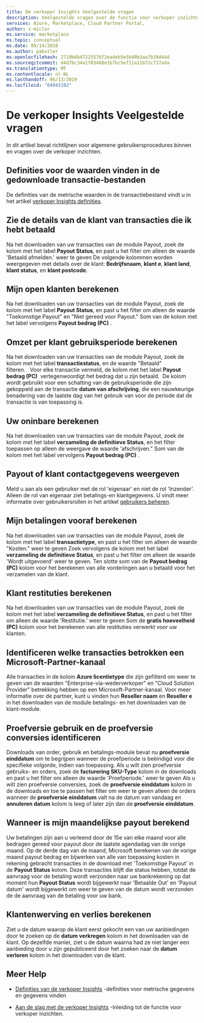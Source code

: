 ```yaml
---
title: De verkoper Insights Veelgestelde vragen
description: Veelgestelde vragen over de functie voor verkoper inzichten van de Cloud Partner-Portal.
services: Azure, Marketplace, Cloud Partner Portal,
author: v-miclar
ms.service: marketplace
ms.topic: conceptual
ms.date: 09/14/2018
ms.author: pabutler
ms.openlocfilehash: 2719b6b47225576f2eadeb5e5b40b3aa7b39444d
ms.sourcegitcommit: d4dfbc34a1f03488e1b7bc5e711a11b72c717ada
ms.translationtype: MT
ms.contentlocale: nl-NL
ms.lasthandoff: 06/13/2019
ms.locfileid: "64943102"
---
```

<a name="seller-insights-faq"></a>De verkoper Insights Veelgestelde vragen
===================

In dit artikel bevat richtlijnen voor algemene gebruikersprocedures binnen en vragen over de verkoper inzichten.


<a name="find-definitions-for-the-values-in-the-downloaded-transaction-file"></a>Definities voor de waarden vinden in de gedownloade transactie-bestanden
------------------------------------------------------------------

De definities van de metrische waarden in de transactiebestand vindt u in het artikel [verkoper Insights definities](./si-insights-definitions-v4.md).


<a name="see-customer-details-of-transactions-for-which-ive-been-paid"></a>Zie de details van de klant van transacties die ik hebt betaald
-------------------------------------------------------------

Na het downloaden van uw transacties van de module Payout, zoek de kolom met het label **Payout Status**, en past u het filter om alleen de waarde 'Betaald afmelden.' weer te geven De volgende kolommen worden weergegeven met details over de klant: **Bedrijfsnaam**, **klant e**, **klant land**, **klant status**, en **klant postcode**.


<a name="calculate-my-open-accounts-receivable"></a>Mijn open klanten berekenen
-------------------------------------

Na het downloaden van uw transacties van de module Payout, zoek de kolom met het label **Payout Status**, en past u het filter om alleen de waarde "Toekomstige Payout" en "Niet gereed voor Payout." Som van de kolom met het label vervolgens **Payout bedrag (PC)** .


<a name="calculate-revenue-by-customer-usage-period"></a>Omzet per klant gebruiksperiode berekenen
------------------------------------------

Na het downloaden van uw transacties van de module Payout, zoek de kolom met het label **transactiestatus**, en de waarde "Betaald" filteren.   Voor elke transactie vermeld, de kolom met het label **Payout bedrag (PC)**  vertegenwoordigt het bedrag dat u zijn betaald.  De kolom wordt gebruikt voor een schatting van de gebruiksperiode die zijn gekoppeld aan de transactie **datum van afschrijving**, die een nauwkeurige benadering van de laatste dag van het gebruik van voor de periode dat de transactie is van toepassing is.


<a name="calculate-your-bad-debt"></a>Uw oninbare berekenen
---------------------

Na het downloaden van uw transacties van de module Payout, zoek de kolom met het label **verzameling de definitieve Status**, en het filter toepassen op alleen de weergave de waarde 'afschrijven." Som van de kolom met het label vervolgens **Payout bedrag (PC)** .


<a name="view-payout-or-customer-contact-information"></a>Payout of klant contactgegevens weergeven
-------------------------------------------

Meld u aan als een gebruiker met de rol 'eigenaar' en niet de rol 'Inzender'. Alleen de rol van eigenaar ziet betalings-en klantgegevens. U vindt meer informatie over gebruikersrollen in het artikel [gebruikers beheren](./cloud-partner-portal-manage-users.md).


<a name="calculate-my-advance-payouts"></a>Mijn betalingen vooraf berekenen
----------------------------

Na het downloaden van uw transacties van de module Payout, zoek de kolom met het label **transactietype**, en past u het filter om alleen de waarde "Kosten." weer te geven Zoek vervolgens de kolom met het label **verzameling de definitieve Status**, en past u het filter om alleen de waarde 'Wordt uitgevoerd' weer te geven. Ten slotte som van de **Payout bedrag (PC)** kolom voor het berekenen van alle vorderingen aan u betaald voor het verzamelen van de klant.


<a name="calculate-customer-refunds"></a>Klant restituties berekenen
--------------------------

Na het downloaden van uw transacties van de module Payout, zoek de kolom met het label **verzameling de definitieve Status**, en past u het filter om alleen de waarde 'Restitutie.' weer te geven Som de **gratis hoeveelheid (PC)** kolom voor het berekenen van alle restituties verwerkt voor uw klanten.


<a name="identify-which-transactions-involved-a-microsoft-channel-partner"></a>Identificeren welke transacties betrokken een Microsoft-Partner-kanaal
----------------------------------------------------------------

Alle transacties in de kolom **Azure licentietype** die zijn gefilterd om weer te geven van de waarden "Enterprise-via-wederverkoper" en "Cloud Solution Provider" betrekking hebben op een Microsoft-Partner-kanaal. Voor meer informatie over de partner, kunt u vinden hun **Reseller naam** en **Reseller e** in het downloaden van de module betalings- en het downloaden van de klant-module.


<a name="identify-trial-usage-and-trial-conversions"></a>Proefversie gebruik en de proefversie conversies identificeren
------------------------------------------

Downloads van order, gebruik en betalings-module bevat nu **proefversie einddatum** om te begrijpen wanneer de proefperiode is beëindigd voor die specifieke volgorde, indien van toepassing. Als u wilt zien proefversie gebruiks- en orders, zoek de **facturering SKU-Type** kolom in de downloads en past u het filter om alleen de waarde 'Proefperiode.' weer te geven Als u wilt zien proefversie conversies, zoek de **proefversie einddatum** kolom in de downloads en toe te passen het filter om weer te geven alleen de orders wanneer de **proefversie einddatum** valt na de datum van vandaag en **annuleren datum** kolom is leeg of later zijn dan de **proefversie einddatum**.


<a name="when-is-my-monthly-payout-calculated"></a>Wanneer is mijn maandelijkse payout berekend
------------------------------------

Uw betalingen zijn aan u verleend door de 15e van elke maand voor alle bedragen gereed voor payout door de laatste agendadag van de vorige maand. Op de derde dag van de maand, Microsoft berekenen van de vorige maand payout bedrag en bijwerken van alle van toepassing kosten in rekening gebracht transacties in de download met 'Toekomstige Payout' in de **Payout Status** kolom. Deze transacties blijft die status hebben, totdat de aanvraag voor de betaling wordt verzonden naar uw bankrekening op dat moment hun **Payout Status** wordt bijgewerkt naar 'Betaalde Out' en 'Payout datum' wordt bijgewerkt om weer te geven van de datum wordt verzonden de de aanvraag van de betaling voor uw bank.


<a name="calculate-customer-acquisition-and-loss"></a>Klantenwerving en verlies berekenen
---------------------------------------

Ziet u de datum waarop de klant eerst gekocht een van uw aanbiedingen door te zoeken op de **datum verkregen** kolom in het downloaden van de klant. Op dezelfde manier, ziet u de datum waarna had ze niet langer een aanbieding door u zijn gepubliceerd door het zoeken naar de **datum verloren** kolom in het downloaden van de klant.


<a name="finding-more-help"></a>Meer Help
-----------------

- [Definities van de verkoper Insights](./si-insights-definitions-v4.md) -definities voor metrische gegevens en gegevens vinden

- [Aan de slag met de verkoper Insights](./si-getting-started.md) -Inleiding tot de functie voor verkoper inzichten.

